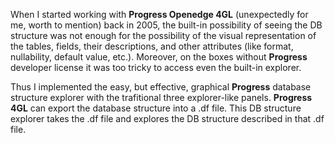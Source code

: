 
When I started working with **Progress Openedge 4GL** (unexpectedly for me, worth to mention) back in 2005, the built-in possibility of seeing the DB structure was not enough for the possibility of the visual representation of the tables, fields, their descriptions, and other attributes (like format, nullability, default value, etc.). Moreover, on the boxes without **Progress** developer license it was too tricky to access even the built-in explorer.

Thus I implemented the easy, but effective, graphical **Progress** database structure explorer with the trafitional three explorer-like panels. **Progress 4GL** can export the database structure into a .df file. This DB structure explorer takes the .df file and explores the DB structure described in that .df file.

